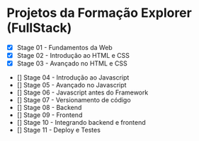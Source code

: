 # Projetos da Formação Explorer (FullStack) 

- [x] Stage 01 - Fundamentos da Web
- [x] Stage 02 - Introdução ao HTML e CSS
- [x] Stage 03 - Avançado no HTML e CSS
- [] Stage 04 - Introdução ao Javascript
- [] Stage 05 - Avançado no Javascript
- [] Stage 06 - Javascript antes do Framework
- [] Stage 07 - Versionamento de código
- [] Stage 08 - Backend
- [] Stage 09 - Frontend
- [] Stage 10 - Integrando backend e frontend
- [] Stage 11 - Deploy e Testes
